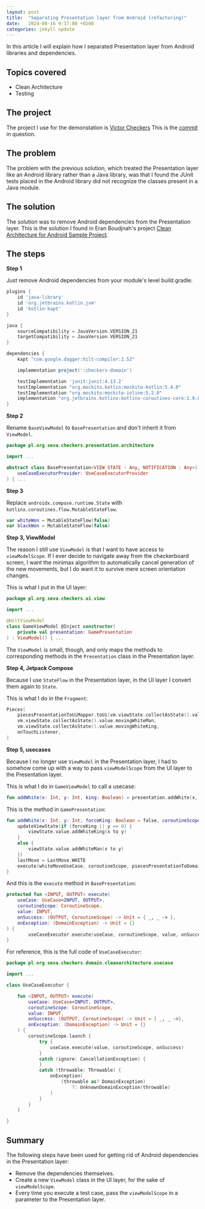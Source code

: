 ```yaml
---
layout: post
title:  "Separating Presentation layer from Android (refactoring)"
date:   2024-08-16 9:37:00 +0200
categories: jekyll update
---
```


In this article I will explain how I separated Presentation layer from Android libraries and dependencies.

## Topics covered

* Clean Architecture
* Testing

## The project

The project I use for the demonstation is [Victor Checkers][checkers] This is the [commit] in question.

## The problem

The problem with the previous solution, which treated the Presentation layer like an Android library rather than a Java library, was that I found the JUnit tests placed in the Android library did not recognize the classes present in a Java module.

## The solution

The solution was to remove Android dependencies from the Presentation layer. This is the solution I found in  Eran Boudjnah's project [Clean Architecture for Android Sample Project][clean].

## The steps

**Step 1**

Just remove Android dependencies from your module's level build.gradle:

```groovy
plugins {
    id 'java-library'
    id 'org.jetbrains.kotlin.jvm'
    id 'kotlin-kapt'
}

java {
    sourceCompatibility = JavaVersion.VERSION_21
    targetCompatibility = JavaVersion.VERSION_21
}

dependencies {
    kapt "com.google.dagger:hilt-compiler:2.52"

    implementation project(':checkers-domain')

    testImplementation 'junit:junit:4.13.2'
    testImplementation "org.mockito.kotlin:mockito-kotlin:5.4.0"
    testImplementation "org.mockito:mockito-inline:5.2.0"
    implementation "org.jetbrains.kotlinx:kotlinx-coroutines-core:1.9.0-RC.2"
}
```

**Step 2**

Rename ```BaseViewModel``` to ```BasePresentation``` and don't inherit it from ```ViewModel```.

```kotlin
package pl.org.seva.checkers.presentation.architecture

import ...

abstract class BasePresentation<VIEW_STATE : Any, NOTIFICATION : Any>(
    useCaseExecutorProvider: UseCaseExecutorProvider
) { ...
```

**Step 3**

Replace ```androidx.compose.runtime.State``` with ```kotlinx.coroutines.flow.MutableStateFlow```.

```kotlin
var whiteWon = MutableStateFlow(false)
var blackWon = MutableStateFlow(false)
```

**Step 3, ViewModel**

The reason I still use ```ViewModel``` is that I want to have access to ```viewModelScope```. If I ever decide to navigate away from the checkerboard screen, I want the minimax algorithm to automatically cancel generation of the new movements, but I do want it to survive mere screen orientation changes.

This is what I put in the UI layer:

```kotlin
package pl.org.seva.checkers.ui.view

import ...

@HiltViewModel
class GameViewModel @Inject constructor(
    private val presentation: GamePresentation
) : ViewModel() { ...
```

The ```ViewModel``` is small, though, and only maps the methods to corresponding methods in the ```Presentation``` class in the Presentation layer.

**Step 4, Jetpack Compose**

Because I use ```StateFlow``` in the Presentation layer, in the UI layer I convert them again to ```State```.

This is what I do in the ```Fragment```:

```kotlin
Pieces(
    piecesPresentationToUiMapper.toUi(vm.viewState.collectAsState().value.pieces),
    vm.viewState.collectAsState().value.movingWhiteMan,
    vm.viewState.collectAsState().value.movingWhiteKing,
    onTouchListener,
)
```

**Step 5, usecases**

Because I no longer use ```ViewModel``` in the Presentation layer, I had to somehow come up with a way to pass ```viewModelScope``` from the UI layer to the Presentation layer.

This is what I do in ```GameViewModel``` to call a usecase:

```kotlin
fun addWhite(x: Int, y: Int, king: Boolean) = presentation.addWhite(x, y, king, viewModelScope)
```

This is the method in ```GamePresentation```:

```kotlin
fun addWhite(x: Int, y: Int, forceKing: Boolean = false, coroutineScope: CoroutineScope) {
    updateViewState(if (forceKing || y == 0) {
        viewState.value.addWhiteKing(x to y)
    }
    else {
        viewState.value.addWhiteMan(x to y)
    })
    lastMove = LastMove.WHITE
    execute(whiteMoveUseCase, coroutineScope, piecesPresentationToDomainMapper.toDomain(viewState.value.pieces), ::presentPieces)
}
```

And this is the ```execute``` method in ```BasePresentation```:

```kotlin
protected fun <INPUT, OUTPUT> execute(
    useCase: UseCase<INPUT, OUTPUT>,
    coroutineScope: CoroutineScope,
    value: INPUT,
    onSuccess: (OUTPUT, CoroutineScope) -> Unit = { _, _ -> },
    onException: (DomainException) -> Unit = {}
) {
        useCaseExecutor.execute(useCase, coroutineScope, value, onSuccess, onException)
}
```

For reference, this is the full code of ```UseCaseExecutor```:

```kotlin
package pl.org.seva.checkers.domain.cleanarchitecture.usecase

import ...

class UseCaseExecutor {

    fun <INPUT, OUTPUT> execute(
        useCase: UseCase<INPUT, OUTPUT>,
        coroutineScope: CoroutineScope,
        value: INPUT,
        onSuccess: (OUTPUT, CoroutineScope) -> Unit = { _, _ ->},
        onException: (DomainException) -> Unit = {}
    ) {
        coroutineScope.launch {
            try {
                useCase.execute(value, coroutineScope, onSuccess)
            }
            catch (ignore: CancellationException) {
            }
            catch (throwable: Throwable) {
                onException(
                    (throwable as? DomainException)
                        ?: UnknownDomainException(throwable)
                )
            }
        }
    }

}
```

## Summary

The following steps have been used for getting rid of Android dependencies in the Presentation layer:

* Remove the dependencies themselves.
* Create a new ```ViewModel``` class in the UI layer, for the sake of ```viewModelScope```.
* Every time you execute a test case, pass the ```viewModelScope``` in a parameter to the Presentation layer.




[checkers]: https://github.com/syrop/Checkers
[commit]: https://github.com/syrop/Checkers/commit/e919a2b9ece2bd87e786d6cc985c00544f0385bc
[clean]: https://github.com/EranBoudjnah/CleanArchitectureForAndroid

